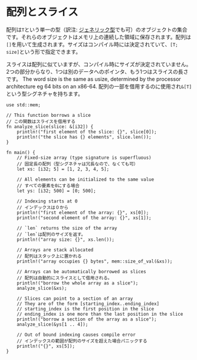 <!--
# Arrays and Slices
-->
# 配列とスライス

<!--
An array is a collection of objects of the same type `T`, stored in contiguous
memory. Arrays are created using brackets `[]`, and their size, which is known
at compile time, is part of their type signature `[T; size]`.
-->
配列は`T`という単一の型（訳注: [ジェネリック型](https://rust-lang-ja.github.io/the-rust-programming-language-ja/1.6/book/generics.html)でも可）のオブジェクトの集合です。それらのオブジェクトはメモリ上の連続した領域に保存されます。配列は`[]`を用いて生成されます。サイズはコンパイル時には決定されていて、`[T; size]`という形で指定できます。

<!--
Slices are similar to arrays, but their size is not known at compile time.
Instead, a slice is a two-word object, the first word is a pointer to the data,
and the second word is the length of the slice. The word size is the same as 
usize, determined by the processor architecture eg 64 bits on an x86-64. 
Slices can be used to borrow a section of an array, and have the type signature 
`&[T]`.
-->
スライスは配列に似ていますが、コンパイル時にサイズが決定されていません。2つの部分からなり、1つは別のデータへのポインタ、もう1つはスライスの長さです。
The word size is the same as usize, determined by the processor architecture eg 64 bits on an x86-64.
配列の一部を借用するのに使用され`&[T]`という型シグネチャを持ちます。

```rust,editable,ignore,mdbook-runnable
use std::mem;

// This function borrows a slice
// この関数はスライスを借用する
fn analyze_slice(slice: &[i32]) {
    println!("first element of the slice: {}", slice[0]);
    println!("the slice has {} elements", slice.len());
}

fn main() {
    // Fixed-size array (type signature is superfluous)
    // 固定長の配列（型シグネチャは冗長なので、なくても可）
    let xs: [i32; 5] = [1, 2, 3, 4, 5];

    // All elements can be initialized to the same value
    // すべての要素を0にする場合
    let ys: [i32; 500] = [0; 500];

    // Indexing starts at 0
    // インデックスは０から
    println!("first element of the array: {}", xs[0]);
    println!("second element of the array: {}", xs[1]);

    // `len` returns the size of the array
    // `len`は配列のサイズを返す。
    println!("array size: {}", xs.len());

    // Arrays are stack allocated
    // 配列はスタック上に置かれる
    println!("array occupies {} bytes", mem::size_of_val(&xs));

    // Arrays can be automatically borrowed as slices
    // 配列は自動的にスライスとして借用される。
    println!("borrow the whole array as a slice");
    analyze_slice(&xs);

    // Slices can point to a section of an array
    // They are of the form [starting_index..ending_index]
    // starting_index is the first position in the slice
    // ending_index is one more than the last position in the slice
    println!("borrow a section of the array as a slice");
    analyze_slice(&ys[1 .. 4]);

    // Out of bound indexing causes compile error
    // インデックスの範囲が配列のサイズを超えた場合パニックする
    println!("{}", xs[5]);
}
```
